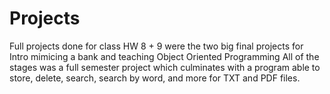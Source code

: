 # Projects
Full projects done for class
HW 8 + 9 were the two big final projects for Intro mimicing a bank and teaching Object Oriented Programming
All of the stages was a full semester project which culminates with a program able to store, delete, search, search by word, and more for TXT and PDF files.
